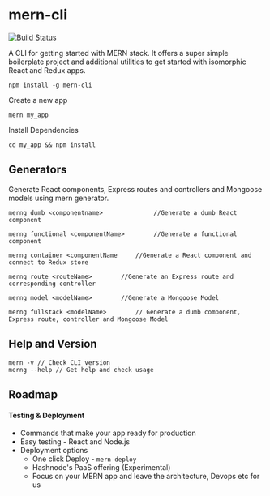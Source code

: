 # mern-cli
[![Build Status](https://travis-ci.org/Hashnode/mern-cli.svg?branch=master)](https://travis-ci.org/Hashnode/mern-cli)

A CLI for getting started with MERN stack. It offers a super simple boilerplate project and additional utilities to get started with isomorphic React and Redux apps.

```
npm install -g mern-cli
```


Create a new app
```
mern my_app
```

Install Dependencies
```
cd my_app && npm install
```

## Generators

Generate React components, Express routes and controllers and Mongoose models using mern generator. 

```merng dumb <componentname>          	   //Generate a dumb React component```

```merng functional <componentName>   	   //Generate a functional component```

```merng container <componentName	  //Generate a React component and connect to Redux store```

```merng route <routeName>	  	  //Generate an Express route and corresponding controller```

```merng model <modelName>		  //Generate a Mongoose Model```

```merng fullstack <modelName>		  // Generate a dumb component, Express route, controller and Mongoose Model```

## Help and Version

```
mern -v // Check CLI version
merng --help // Get help and check usage
```

## Roadmap

#### Testing & Deployment

- Commands that make your app ready for production
- Easy testing - React and Node.js
- Deployment options 
	- One click Deploy - `mern deploy`
	- Hashnode's PaaS offering (Experimental)
   - Focus on your MERN app and leave the architecture, Devops etc for us
